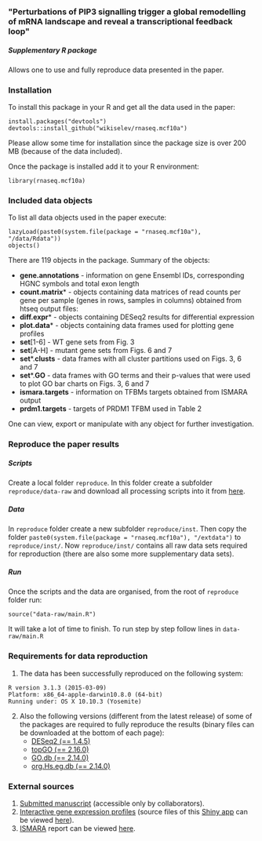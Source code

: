 ### "Perturbations of PIP3 signalling trigger a global remodelling of mRNA landscape and reveal a transcriptional feedback loop"
##### Supplementary R package

Allows one to use and fully reproduce data presented in the paper.

### Installation

To install this package in your R and get all the data used in the paper:

```{R}
install.packages("devtools")
devtools::install_github("wikiselev/rnaseq.mcf10a")
```

Please allow some time for installation since the package size is over 200 MB (because of the data included).

Once the package is installed add it to your R environment:
```{R}
library(rnaseq.mcf10a)
```

### Included data objects

To list all data objects used in the paper execute:
```{R}
lazyLoad(paste0(system.file(package = "rnaseq.mcf10a"), "/data/Rdata"))
objects()
```

There are 119 objects in the package. Summary of the objects:

* __gene.annotations__ - information on gene Ensembl IDs, corresponding HGNC symbols and total exon length
* __count.matrix__* - objects containing data matrices of read counts per gene per sample (genes in rows, samples in columns) obtained from htseq output files:
* __diff.expr__* - objects containing DESeq2 results for differential expression
* __plot.data__* - objects containing data frames used for plotting gene profiles
* __set__[1-6] - WT gene sets from Fig. 3
* __set__[A-H] - mutant gene sets from Figs. 6 and 7
* __set__*.__clusts__ - data frames with all cluster partitions used on Figs. 3, 6 and 7
* __set__*.__GO__ - data frames with GO terms and their p-values that were used to plot GO bar charts on Figs. 3, 6 and 7
* __ismara.targets__ - information on TFBMs targets obtained from ISMARA output
* __prdm1.targets__ - targets of PRDM1 TFBM used in Table 2

One can view, export or manipulate with any object for further investigation.

### Reproduce the paper results

##### Scripts

Create a local folder `reproduce`. In this folder create a subfolder `reproduce/data-raw` and download all processing scripts into it from [here](https://github.com/wikiselev/rnaseq.mcf10a/tree/master/data-raw).

##### Data

In `reproduce` folder create a new subfolder `reproduce/inst`. Then copy the folder `paste0(system.file(package = "rnaseq.mcf10a"), "/extdata")` to `reproduce/inst/`. Now `reproduce/inst/` contains all raw data sets required for reproduction (there are also some more supplementary data sets).

##### Run

Once the scripts and the data are organised, from the root of `reproduce` folder run:

```{R}
source("data-raw/main.R")
```

It will take a lot of time to finish. To run step by step follow lines in `data-raw/main.R`

### Requirements for data reproduction

1. The data has been successfully reproduced on the following system:
```{r}
R version 3.1.3 (2015-03-09)
Platform: x86_64-apple-darwin10.8.0 (64-bit)
Running under: OS X 10.10.3 (Yosemite)
```
2. Also the following versions (different from the latest release) of some of the packages are required to fully reproduce the results (binary files can be downloaded at the bottom of each page):
    * [DESeq2 (== 1.4.5)](http://www.bioconductor.org/packages/2.14/bioc/html/DESeq2.html)
    * [topGO (== 2.16.0)](http://www.bioconductor.org/packages/2.14/bioc/html/topGO.html)
    * [GO.db (== 2.14.0)](http://www.bioconductor.org/packages/2.14/data/annotation/html/GO.db.html)
    * [org.Hs.eg.db (== 2.14.0)](http://bioconductor.org/packages/2.14/data/annotation/html/org.Hs.eg.db.html)

### External sources

1. [Submitted manuscript](https://drive.google.com/folderview?id=0B9AEJU3ZybXIYkJ1T3JubFlOSWc&usp=sharing) (accessible only by collaborators).
2. [Interactive gene expression profiles](http://www.bioinformatics.babraham.ac.uk/shiny/kiselev-pip3-rna-seq-gene-profiles/)
(source files of this [Shiny app](http://shiny.rstudio.com/) can be viewed [here](https://github.com/wikiselev/rnaseq.mcf10a/tree/master/data-raw/kiselev-pip3-rna-seq-gene-profiles)).
3. [ISMARA](http://ismara.unibas.ch/fcgi/mara) report can be viewed [here](http://lenoverelab.org/data/2015/kiselev/ismara_report_hg19/).
